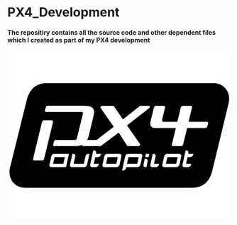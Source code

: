 # PX4_Development

#### The repositiry contains all the source code and other dependent files which I created as part of my PX4 development

![](https://github.com/rafism1997/PX4_Development/blob/main/px4.png)
